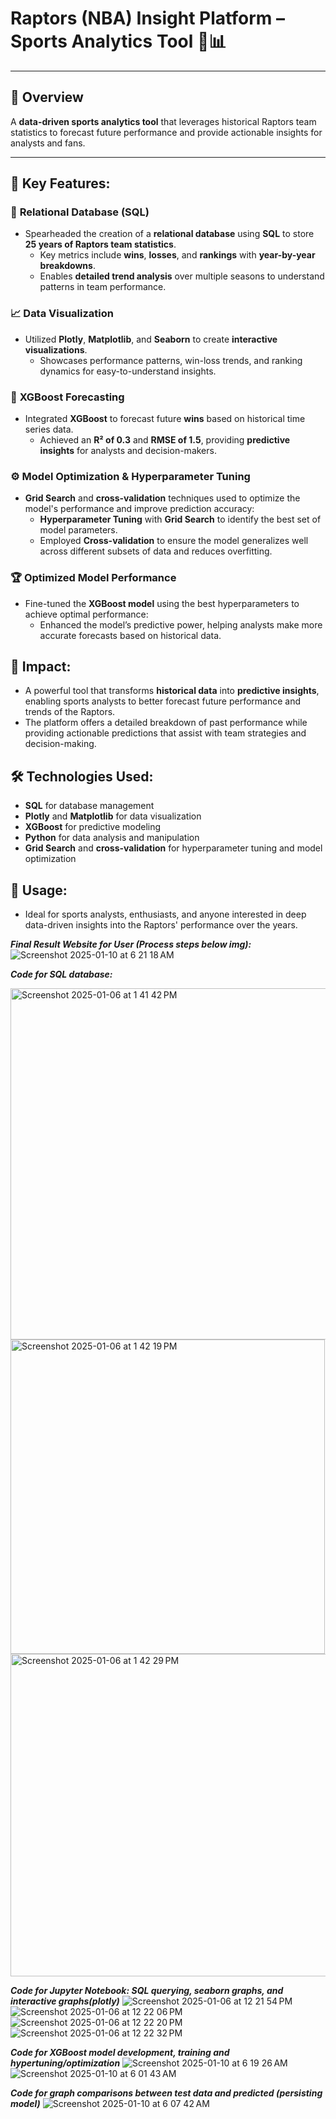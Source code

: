 # Raptors (NBA) Insight Platform – Sports Analytics Tool 🏀📊

---

## 🚀 **Overview**
A **data-driven sports analytics tool** that leverages historical Raptors team statistics to forecast future performance and provide actionable insights for analysts and fans.

---

## 🔑 **Key Features:**

### 💾 **Relational Database (SQL)**
- Spearheaded the creation of a **relational database** using **SQL** to store **25 years of Raptors team statistics**.
  - Key metrics include **wins**, **losses**, and **rankings** with **year-by-year breakdowns**.
  - Enables **detailed trend analysis** over multiple seasons to understand patterns in team performance.

### 📈 **Data Visualization**
- Utilized **Plotly**, **Matplotlib**, and **Seaborn** to create **interactive visualizations**.
  - Showcases performance patterns, win-loss trends, and ranking dynamics for easy-to-understand insights.

### 🔮 **XGBoost Forecasting**
- Integrated **XGBoost** to forecast future **wins** based on historical time series data.
  - Achieved an **R² of 0.3** and **RMSE of 1.5**, providing **predictive insights** for analysts and decision-makers.

### ⚙️ **Model Optimization & Hyperparameter Tuning**
- **Grid Search** and **cross-validation** techniques used to optimize the model's performance and improve prediction accuracy:
  - **Hyperparameter Tuning** with **Grid Search** to identify the best set of model parameters.
  - Employed **Cross-validation** to ensure the model generalizes well across different subsets of data and reduces overfitting.

### 🏆 **Optimized Model Performance**
- Fine-tuned the **XGBoost model** using the best hyperparameters to achieve optimal performance:
  - Enhanced the model’s predictive power, helping analysts make more accurate forecasts based on historical data.

## 🎯 **Impact:**
- A powerful tool that transforms **historical data** into **predictive insights**, enabling sports analysts to better forecast future performance and trends of the Raptors.
- The platform offers a detailed breakdown of past performance while providing actionable predictions that assist with team strategies and decision-making.

## 🛠️ **Technologies Used:**
- **SQL** for database management
- **Plotly** and **Matplotlib** for data visualization
- **XGBoost** for predictive modeling
- **Python** for data analysis and manipulation
- **Grid Search** and **cross-validation** for hyperparameter tuning and model optimization

## 🚀 **Usage:**
- Ideal for sports analysts, enthusiasts, and anyone interested in deep data-driven insights into the Raptors' performance over the years.




***Final Result Website for User (Process steps below img):*** 
![Screenshot 2025-01-10 at 6 21 18 AM](https://github.com/user-attachments/assets/43003be5-892b-428e-8ede-eee12722ae93)


***Code for SQL database:***

<img width="562" alt="Screenshot 2025-01-06 at 1 41 42 PM" src="https://github.com/user-attachments/assets/65f74f7c-ffa9-4b8b-b4ee-bcce9345aeef" />
<img width="503" alt="Screenshot 2025-01-06 at 1 42 19 PM" src="https://github.com/user-attachments/assets/212fe76f-c841-4d54-a98f-b907565998a4" />
<img width="516" alt="Screenshot 2025-01-06 at 1 42 29 PM" src="https://github.com/user-attachments/assets/1434c701-0661-4141-84b5-4e7e089bd7e2" />


***Code for Jupyter Notebook: SQL querying, seaborn graphs, and interactive graphs(plotly)*** 
![Screenshot 2025-01-06 at 12 21 54 PM](https://github.com/user-attachments/assets/15e85272-bc43-492b-bfef-dbee401bbaa4)
![Screenshot 2025-01-06 at 12 22 06 PM](https://github.com/user-attachments/assets/d47da36d-c973-41bf-bcd5-e93041c37991)
![Screenshot 2025-01-06 at 12 22 20 PM](https://github.com/user-attachments/assets/51d02922-9a6c-47d7-829b-f7de3d469a70)
![Screenshot 2025-01-06 at 12 22 32 PM](https://github.com/user-attachments/assets/b0b7d824-828d-4382-8d1f-da3c11560f39)

***Code for XGBoost model development, training and hypertuning/optimization*** 
![Screenshot 2025-01-10 at 6 19 26 AM](https://github.com/user-attachments/assets/24810883-94a9-4389-9aed-2b6686bbd594)
![Screenshot 2025-01-10 at 6 01 43 AM](https://github.com/user-attachments/assets/db60603a-cf24-4e97-99ba-eed3ee761657)

***Code for graph comparisons between test data and predicted (persisting model)***
![Screenshot 2025-01-10 at 6 07 42 AM](https://github.com/user-attachments/assets/982af1b7-7679-435e-a2e9-c15d209442b3)








